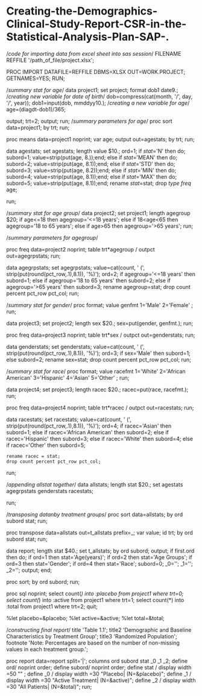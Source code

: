 # Creating-the-Demographics-Clinical-Study-Report-CSR-in-the-Statistical-Analysis-Plan-SAP-.

/*code for importing data from excel sheet into sas session*/
FILENAME REFFILE '/path_of_file/project.xlsx';

PROC IMPORT DATAFILE=REFFILE
	DBMS=XLSX
	OUT=WORK.PROJECT;
	GETNAMES=YES;
RUN;

/*summary stat for age*/
data project1;
    set project;
    format dob1 date9.;
    /*creating new variable for date of birth*/
   dob=compress(cat(month, '/', day, '/', year));
   dob1=input(dob, mmddyy10.);
   /*creating a new variable for age*/
   age=(diagdt-dob1)/365;
   
   output;
   trt=2;
   output;
run;
/*summary parameters for age*/
proc sort data=project1;
by trt;
run;

proc means data=project1 noprint;
var age;
output out=agestats;
by trt;
run;

data agestats;
    set agestats;
    length value $10.;
    ord=1;
    if _stat_='N' then do; subord=1; value=strip(put(age, 8.));end;
    else if _stat_='MEAN' then do; subord=2; value=strip(put(age, 8.1));end;
    else if _stat_='STD' then do; subord=3; value=strip(put(age, 8.2));end;
    else if _stat_='MIN' then do; subord=4; value=strip(put(age, 8.1));end;
    else if _stat_='MAX' then do; subord=5; value=strip(put(age, 8.1));end;
    rename _stat_=stat;
    drop _type_ _freq_ age;
    
run;

/*summary stat for age group*/
data project2;
    set project1;
    length agegroup $20;
    if age<=18 then agegroup='<=18 years';
    else if 18<age<65 then agegroup='18 to 65 years';
    else if age>65 then agegroup='>65 years';
run;


/*summary parameters for agegroup*/

proc freq data=project2 noprint;
table trt*agegroup / outpct out=agegrpstats;
run;

data agegrpstats;
    set agegrpstats;
    value=cat(count, ' (', strip(put(round(pct_row,.1),8.1)), '%)');
    ord=2;
    if agegroup='<=18 years' then subord=1;
    else if agegroup='18 to 65 years' then subord=2;
    else if agegroup='>65 years' then subord=3;
    rename agegroup=stat;
    drop count percent pct_row pct_col;
run;

/*summary stat for gender*/
proc format;
value genfmt
1='Male'
2='Female'
;
run;

data project3;
    set project2;
    length sex $20.;
    sex=put(gender, genfmt.);
run;

proc freq data=project3 noprint;
table trt*sex / outpct out=genderstats;
run;

data genderstats;
    set genderstats;
    value=cat(count, ' (', strip(put(round(pct_row,.1),8.1)), '%)');
    ord=3;
    if sex='Male' then subord=1;
    else subord=2;
    rename sex=stat;
    drop count percent pct_row pct_col;
run;

/*summary stat for race*/
proc format;
value racefmt
1='White'
2='African American'
3='Hispanic'
4='Asian'
5='Other'
;
run;

data project4;
    set project3;
    length racec $20.;
    racec=put(race, racefmt.);
run;

proc freq data=project4 noprint;
table trt*racec / outpct out=racestats;
run;

data racestats;
    set racestats;
    value=cat(count, ' (', strip(put(round(pct_row,.1),8.1)), '%)');
    ord=4;
    if racec='Asian' then subord=1;
    else if racec='African American' then subord=2;
    else if racec='Hispanic' then subord=3;
    else if racec='White' then subord=4;
    else if racec='Other' then subord=5;
    
    rename racec = stat;
    drop count percent pct_row pct_col;
run;

/*appending allstat together*/
data allstats;
length stat $20.;
    set agestats agegrpstats genderstats racestats;
    
run;

/*transposing datanby treatment groups*/
proc sort data=allstats;
by ord subord stat;
run;

proc transpose data=allstats out=t_allstats prefix=_;
var value;
id trt;
by ord subord stat;
run;

data report;
length stat $40.;
    set t_allstats;
    by ord subord;
    output;
    if first.ord then do; 
       if ord=1 then stat='Age(years)';
       if ord=2 then stat='Age Groups';
       if ord=3 then stat='Gender';
       if ord=4 then stat='Race';
       subord=0;
       _0='';
       _1='';
       _2='';
    output;
    end;
    
proc sort;
by ord subord;
run;    
    
proc sql noprint;
select count(*) into :placebo from project1 where trt=0;
select count(*) into :active from project1 where trt=1;
select count(*) into :total from project1 where trt=2;
quit;

%let placebo=&placebo;
%let active=&active;
%let total=&total;

/*constructing final report*/
title 'Table 1.1';
title2 'Demographic and Baseline Characteristics by Treatment Group';
title3 'Randomized Population';
footnote 'Note: Percentages are based on the number of non-missing values in each treatment group.';

proc report data=report split='|';
columns ord subord stat _0 _1 _2;
define ord/ noprint order;
define subord/ noprint order;
define stat / display width =50 "" ;
define _0 / display width =30 "Placebo| (N=&placebo)";
define _1 / display width =30 "Active Treatment| (N=&active)";
define _2 / display width =30 "All Patients| (N=&total)";
run; 
